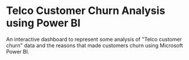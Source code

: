 # Telco Customer Churn Analysis using Power BI
 An interactive dashboard to represent some analysis of "Telco customer churn" data and the reasons that made customers churn using Microsoft Power BI.
